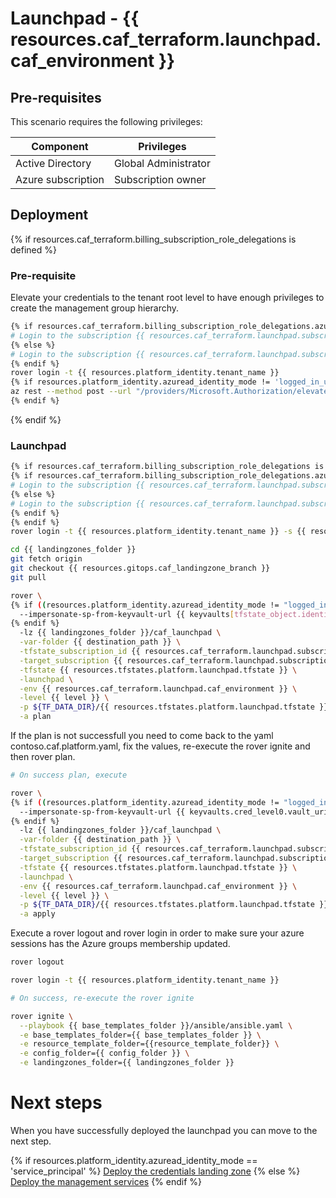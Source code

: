 # Launchpad - {{ resources.caf_terraform.launchpad.caf_environment }}

## Pre-requisites

This scenario requires the following privileges:

| Component          | Privileges           |
|--------------------|----------------------|
| Active Directory   | Global Administrator |
| Azure subscription | Subscription owner   |

## Deployment

{% if resources.caf_terraform.billing_subscription_role_delegations is defined %}
### Pre-requisite

Elevate your credentials to the tenant root level to have enough privileges to create the management group hierarchy.

```bash
{% if resources.caf_terraform.billing_subscription_role_delegations.azuread_user_ea_account_owner is defined %}
# Login to the subscription {{ resources.caf_terraform.launchpad.subscription_name }} with the user {{ resources.caf_terraform.billing_subscription_role_delegations.azuread_user_ea_account_owner }}
{% else %}
# Login to the subscription {{ resources.caf_terraform.launchpad.subscription_name }} with an account owner.
{% endif %}
rover login -t {{ resources.platform_identity.tenant_name }}
{% if resources.platform_identity.azuread_identity_mode != 'logged_in_user' %}
az rest --method post --url "/providers/Microsoft.Authorization/elevateAccess?api-version=2016-07-01"
{% endif %}

```
{% endif %}

### Launchpad

```bash
{% if resources.caf_terraform.billing_subscription_role_delegations is defined %}
{% if resources.caf_terraform.billing_subscription_role_delegations.azuread_user_ea_account_owner is defined %}
# Login to the subscription {{ resources.caf_terraform.launchpad.subscription_name }} with the user {{ resources.caf_terraform.billing_subscription_role_delegations.azuread_user_ea_account_owner }}
{% else %}
# Login to the subscription {{ resources.caf_terraform.launchpad.subscription_name }} with an account owner.
{% endif %}
{% endif %}
rover login -t {{ resources.platform_identity.tenant_name }} -s {{ resources.caf_terraform.launchpad.subscription_id }}

cd {{ landingzones_folder }}
git fetch origin
git checkout {{ resources.gitops.caf_landingzone_branch }}
git pull

rover \
{% if ((resources.platform_identity.azuread_identity_mode != "logged_in_user") and (credentials_tfstate_exists.rc == 0)) %}
  --impersonate-sp-from-keyvault-url {{ keyvaults[tfstate_object.identity_aad_key].vault_uri }} \
{% endif %}
  -lz {{ landingzones_folder }}/caf_launchpad \
  -var-folder {{ destination_path }} \
  -tfstate_subscription_id {{ resources.caf_terraform.launchpad.subscription_id }} \
  -target_subscription {{ resources.caf_terraform.launchpad.subscription_id }} \
  -tfstate {{ resources.tfstates.platform.launchpad.tfstate }} \
  -launchpad \
  -env {{ resources.caf_terraform.launchpad.caf_environment }} \
  -level {{ level }} \
  -p ${TF_DATA_DIR}/{{ resources.tfstates.platform.launchpad.tfstate }}.tfplan \
  -a plan

```

If the plan is not successfull you need to come back to the yaml contoso.caf.platform.yaml, fix the values, re-execute the rover ignite and then rover plan.


```bash 
# On success plan, execute

rover \
{% if ((resources.platform_identity.azuread_identity_mode != "logged_in_user") and (credentials_tfstate_exists.rc == 0)) %}
  --impersonate-sp-from-keyvault-url {{ keyvaults.cred_level0.vault_uri }} \
{% endif %}
  -lz {{ landingzones_folder }}/caf_launchpad \
  -var-folder {{ destination_path }} \
  -tfstate_subscription_id {{ resources.caf_terraform.launchpad.subscription_id }} \
  -target_subscription {{ resources.caf_terraform.launchpad.subscription_id }} \
  -tfstate {{ resources.tfstates.platform.launchpad.tfstate }} \
  -launchpad \
  -env {{ resources.caf_terraform.launchpad.caf_environment }} \
  -level {{ level }} \
  -p ${TF_DATA_DIR}/{{ resources.tfstates.platform.launchpad.tfstate }}.tfplan \
  -a apply

```

Execute a rover logout and rover login in order to make sure your azure sessions has the Azure groups membership updated.

```bash
rover logout

rover login -t {{ resources.platform_identity.tenant_name }}

# On success, re-execute the rover ignite

rover ignite \
  --playbook {{ base_templates_folder }}/ansible/ansible.yaml \
  -e base_templates_folder={{ base_templates_folder }} \
  -e resource_template_folder={{resource_template_folder}} \
  -e config_folder={{ config_folder }} \
  -e landingzones_folder={{ landingzones_folder }}

```

# Next steps

When you have successfully deployed the launchpad you can  move to the next step.

{% if resources.platform_identity.azuread_identity_mode == 'service_principal' %}
 [Deploy the credentials landing zone](../credentials/readme.md)
{% else %}
 [Deploy the management services](../../level1/management/readme.md)
{% endif %}